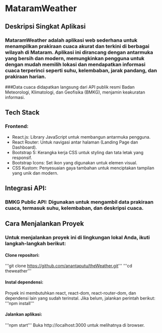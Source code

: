 # MataramWeather
## Deskripsi Singkat Aplikasi
### MataramWeather adalah aplikasi web sederhana untuk menampilkan prakiraan cuaca akurat dan terkini di berbagai wilayah di Mataram. Aplikasi ini dirancang dengan antarmuka yang bersih dan modern, memungkinkan pengguna untuk dengan mudah memilih lokasi dan mendapatkan informasi cuaca terperinci seperti suhu, kelembaban, jarak pandang, dan prakiraan harian.
###Data cuaca didapatkan langsung dari API publik resmi Badan Meteorologi, Klimatologi, dan Geofisika (BMKG), menjamin keakuratan informasi.

## Tech Stack
### Frontend:
- React.js: Library JavaScript untuk membangun antarmuka pengguna.
- React Router: Untuk navigasi antar halaman (Landing Page dan Dashboard).
- Bootstrap 5: Kerangka kerja CSS untuk styling dan tata letak yang responsif.
- Bootstrap Icons: Set ikon yang digunakan untuk elemen visual.
- CSS Kustom: Penyesuaian gaya tambahan untuk menciptakan tampilan yang unik dan modern.

## Integrasi API:
### BMKG Public API: Digunakan untuk mengambil data prakiraan cuaca, termasuk suhu, kelembaban, dan deskripsi cuaca.

## Cara Menjalankan Proyek
### Untuk menjalankan proyek ini di lingkungan lokal Anda, ikuti langkah-langkah berikut:

#### Clone repositori:

'''git clone https://github.com/anantaputu/theWeather.git'''
'''cd theweather'''

#### Instal dependensi:

Proyek ini membutuhkan react, react-dom, react-router-dom, dan dependensi lain yang sudah terinstal. Jika belum, jalankan perintah berikut:
'''npm install'''

#### Jalankan aplikasi:

'''npm start'''
Buka http://localhost:3000 untuk melihatnya di browser.
